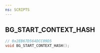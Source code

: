 ```yaml
---
ns: SCRIPTS
---
```

## BG_START_CONTEXT_HASH

```c
// 0x2EB67D564DCC09D5
void BG_START_CONTEXT_HASH();
```

